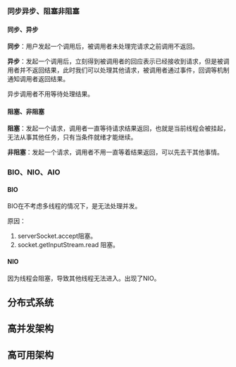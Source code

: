 ### 同步异步、阻塞非阻塞

#### 同步、异步

**同步**：用户发起一个调用后，被调用者未处理完请求之前调用不返回。

**异步**：发起一个调用后，立刻得到被调用者的回应表示已经接收到请求，但是被调用者并不返回结果，此时我们可以处理其他请求，被调用者通过事件，回调等机制通知调用者返回结果。

异步调用者不用等待处理结果。

#### 阻塞、非阻塞

**阻塞**：发起一个请求，调用者一直等待请求结果返回，也就是当前线程会被挂起，无法从事其他任务，只有当条件就绪才能继续。

**非阻塞**：发起一个请求，调用者不用一直等着结果返回，可以先去干其他事情。

### BIO、NIO、AIO

#### BIO

BIO在不考虑多线程的情况下，是无法处理并发。

原因：

1. serverSocket.accept阻塞。
2. socket.getInputStream.read 阻塞。

#### NIO

因为线程会阻塞，导致其他线程无法进入。出现了NIO。



## 分布式系统



## 高并发架构



## 高可用架构

